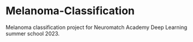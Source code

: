 # Melanoma-Classification
Melanoma classification project for Neuromatch Academy Deep Learning summer school 2023.
